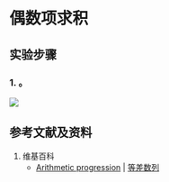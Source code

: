 # 偶数项求积

## 实验步骤

### 1. 。

![](/images/数系/等差数列/偶数项求积/1a1.jpg)

## 参考文献及资料

1. 维基百科
	- [Arithmetic progression](https://en.wikipedia.org/wiki/Arithmetic_progression) | [等差数列](https://zh.wikipedia.org/wiki/%E7%AD%89%E5%B7%AE%E6%95%B0%E5%88%97) 

